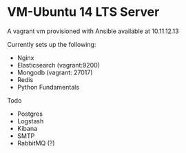 # VM-Ubuntu 14 LTS Server

A vagrant vm provisioned with Ansible available at 10.11.12.13

Currently sets up the following:

- Nginx
- Elasticsearch (vagrant:9200)
- Mongodb (vagrant: 27017)
- Redis
- Python Fundamentals

Todo

- Postgres
- Logstash
- Kibana
- SMTP
- RabbitMQ (?)
